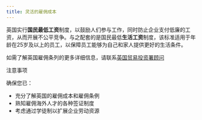 ```yaml
---
title: 灵活的雇佣成本
---
```


英国实行**国民最低工资**制度，以鼓励人们参与工作，同时防止企业支付低廉的工资，从而开展不公平竞争。与之配套的是国民最低**生活工资**制度，该标准适用于年龄在25岁及以上的员工，以保障员工能够为自己和家人提供更好的生活条件。

如需了解英国雇佣条列的更多详细信息，请联系[英国贸易投资署顾问](https://www.contactus.ukti.gov.uk/enquiry/topic)

注意事项

确保您已：

-	充分了解英国的雇佣成本和雇佣条例
-	熟知雇佣海外人才的各种签证制度
-   考虑通过学徒制以扩展企业劳动资源